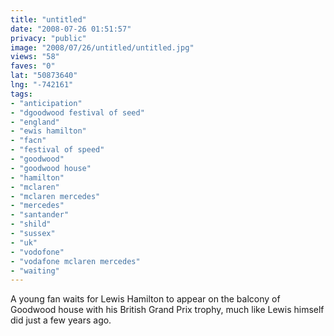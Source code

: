 ```yaml
---
title: "untitled"
date: "2008-07-26 01:51:57"
privacy: "public"
image: "2008/07/26/untitled/untitled.jpg"
views: "58"
faves: "0"
lat: "50873640"
lng: "-742161"
tags:
- "anticipation"
- "dgoodwood festival of seed"
- "england"
- "ewis hamilton"
- "facn"
- "festival of speed"
- "goodwood"
- "goodwood house"
- "hamilton"
- "mclaren"
- "mclaren mercedes"
- "mercedes"
- "santander"
- "shild"
- "sussex"
- "uk"
- "vodofone"
- "vodafone mclaren mercedes"
- "waiting"
---
```

A young fan waits for Lewis Hamilton to appear on the balcony of Goodwood house with his British Grand Prix trophy, much like Lewis himself did just a few years ago.<a href="/photos/2008/07/26/anticipation"></a>
